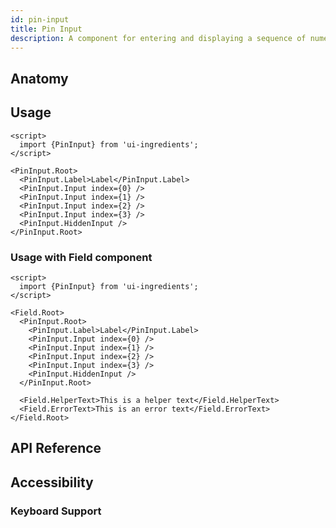 ```yaml
---
id: pin-input
title: Pin Input
description: A component for entering and displaying a sequence of numeric or alphanumeric characters, often used for PINs or codes.
---
```


## Anatomy

## Usage

```svelte
<script>
  import {PinInput} from 'ui-ingredients';
</script>

<PinInput.Root>
  <PinInput.Label>Label</PinInput.Label>
  <PinInput.Input index={0} />
  <PinInput.Input index={1} />
  <PinInput.Input index={2} />
  <PinInput.Input index={3} />
  <PinInput.HiddenInput />
</PinInput.Root>
```

### Usage with Field component

```svelte
<script>
  import {PinInput} from 'ui-ingredients';
</script>

<Field.Root>
  <PinInput.Root>
    <PinInput.Label>Label</PinInput.Label>
    <PinInput.Input index={0} />
    <PinInput.Input index={1} />
    <PinInput.Input index={2} />
    <PinInput.Input index={3} />
    <PinInput.HiddenInput />
  </PinInput.Root>

  <Field.HelperText>This is a helper text</Field.HelperText>
  <Field.ErrorText>This is an error text</Field.ErrorText>
</Field.Root>
```

## API Reference

## Accessibility

### Keyboard Support
